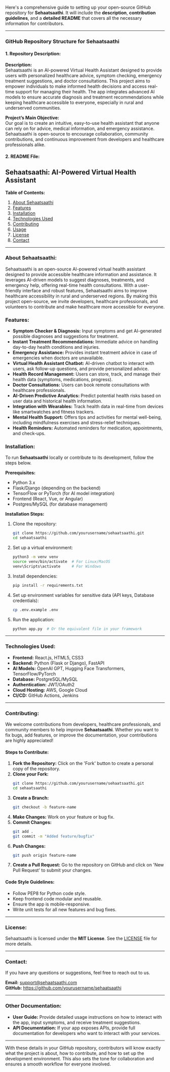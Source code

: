 Here's a comprehensive guide to setting up your open-source GitHub repository for **Sehaatsaathi**. It will include the **description**, **contribution guidelines**, and a **detailed README** that covers all the necessary information for contributors.

---

### **GitHub Repository Structure for Sehaatsaathi**

#### 1. **Repository Description:**
   **Description:**  
   Sehaatsaathi is an AI-powered Virtual Health Assistant designed to provide users with personalized healthcare advice, symptom checking, emergency treatment suggestions, and doctor consultations. This project aims to empower individuals to make informed health decisions and access real-time support for managing their health. The app integrates advanced AI models to ensure accurate diagnosis and treatment recommendations while keeping healthcare accessible to everyone, especially in rural and underserved communities.

   **Project’s Main Objective:**  
   Our goal is to create an intuitive, easy-to-use health assistant that anyone can rely on for advice, medical information, and emergency assistance. Sehaatsaathi is open-source to encourage collaboration, community contributions, and continuous improvement from developers and healthcare professionals alike.

#### 2. **README File:**

**Sehaatsaathi: AI-Powered Virtual Health Assistant**
---
**Table of Contents:**

1. [About Sehaatsaathi](#about-sehaatsaathi)
2. [Features](#features)
3. [Installation](#installation)
4. [Technologies Used](#technologies-used)
5. [Contributing](#contributing)
6. [Usage](#usage)
7. [License](#license)
8. [Contact](#contact)

---

### **About Sehaatsaathi:**
Sehaatsaathi is an open-source AI-powered virtual health assistant designed to provide accessible healthcare information and assistance. It leverages AI-driven models to suggest diagnoses, treatments, and emergency help, offering real-time health consultations. With a user-friendly interface and robust features, Sehaatsaathi aims to improve healthcare accessibility in rural and underserved regions. By making this project open-source, we invite developers, healthcare professionals, and volunteers to contribute and make healthcare more accessible for everyone.

### **Features:**
- **Symptom Checker & Diagnosis:** Input symptoms and get AI-generated possible diagnoses and suggestions for treatment.
- **Instant Treatment Recommendations:** Immediate advice on handling day-to-day health conditions and injuries.
- **Emergency Assistance:** Provides instant treatment advice in case of emergencies when doctors are unavailable.
- **Virtual Health Assistant Chatbot:** AI-driven chatbot to interact with users, ask follow-up questions, and provide personalized advice.
- **Health Record Management:** Users can store, track, and manage their health data (symptoms, medications, progress).
- **Doctor Consultations:** Users can book remote consultations with healthcare professionals.
- **AI-Driven Predictive Analytics:** Predict potential health risks based on user data and historical health information.
- **Integration with Wearables:** Track health data in real-time from devices like smartwatches and fitness trackers.
- **Mental Health Support:** Offers tips and activities for mental well-being, including mindfulness exercises and stress-relief techniques.
- **Health Reminders:** Automated reminders for medication, appointments, and check-ups.

### **Installation:**

To run **Sehaatsaathi** locally or contribute to its development, follow the steps below.

**Prerequisites:**
- Python 3.x
- Flask/Django (depending on the backend)
- TensorFlow or PyTorch (for AI model integration)
- Frontend (React, Vue, or Angular)
- Postgres/MySQL (for database management)

**Installation Steps:**
1. Clone the repository:
   ```bash
   git clone https://github.com/yourusername/sehaatsaathi.git
   cd sehaatsaathi
   ```

2. Set up a virtual environment:
   ```bash
   python3 -m venv venv
   source venv/bin/activate  # For Linux/MacOS
   venv\Scripts\activate     # For Windows
   ```

3. Install dependencies:
   ```bash
   pip install -r requirements.txt
   ```

4. Set up environment variables for sensitive data (API keys, Database credentials):
   ```bash
   cp .env.example .env
   ```

5. Run the application:
   ```bash
   python app.py  # Or the equivalent file in your framework
   ```

---

### **Technologies Used:**

- **Frontend:** React.js, HTML5, CSS3
- **Backend:** Python (Flask or Django), FastAPI
- **AI Models:** OpenAI GPT, Hugging Face Transformers, TensorFlow/PyTorch
- **Database:** PostgreSQL/MySQL
- **Authentication:** JWT/OAuth2
- **Cloud Hosting:** AWS, Google Cloud
- **CI/CD:** GitHub Actions, Jenkins

---

### **Contributing:**

We welcome contributions from developers, healthcare professionals, and community members to help improve **Sehaatsaathi**. Whether you want to fix bugs, add features, or improve the documentation, your contributions are highly appreciated!

#### Steps to Contribute:
1. **Fork the Repository:** Click on the 'Fork' button to create a personal copy of the repository.
2. **Clone your Fork:**  
   ```bash
   git clone https://github.com/yourusername/sehaatsaathi.git
   cd sehaatsaathi
   ```
3. **Create a Branch:**  
   ```bash
   git checkout -b feature-name
   ```
4. **Make Changes:** Work on your feature or bug fix.
5. **Commit Changes:**  
   ```bash
   git add .
   git commit -m "Added feature/bugfix"
   ```
6. **Push Changes:**  
   ```bash
   git push origin feature-name
   ```
7. **Create a Pull Request:** Go to the repository on GitHub and click on 'New Pull Request' to submit your changes.

#### Code Style Guidelines:
- Follow PEP8 for Python code style.
- Keep frontend code modular and reusable.
- Ensure the app is mobile-responsive.
- Write unit tests for all new features and bug fixes.

---

### **License:**

Sehaatsaathi is licensed under the **MIT License**. See the [LICENSE](LICENSE) file for more details.

---

### **Contact:**
If you have any questions or suggestions, feel free to reach out to us.

**Email:** support@sehaatsaathi.com  
**GitHub:** https://github.com/yourusername/sehaatsaathi

---

### **Other Documentation:**
- **User Guide:** Provide detailed usage instructions on how to interact with the app, input symptoms, and receive treatment suggestions.
- **API Documentation:** If your app exposes APIs, provide full documentation for developers who want to interact with your services.

---

With these details in your GitHub repository, contributors will know exactly what the project is about, how to contribute, and how to set up the development environment. This also sets the tone for collaboration and ensures a smooth workflow for everyone involved.

